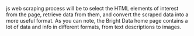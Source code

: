 js web scraping process will be to select the HTML elements of interest from the page, retrieve data from them, and convert the scraped data into a more useful format. As you can note, the Bright Data home page contains a lot of data and info in different formats, from text descriptions to images.
